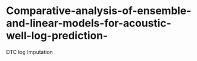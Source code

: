 # Comparative-analysis-of-ensemble-and-linear-models-for-acoustic-well-log-prediction-
DTC log Imputation
